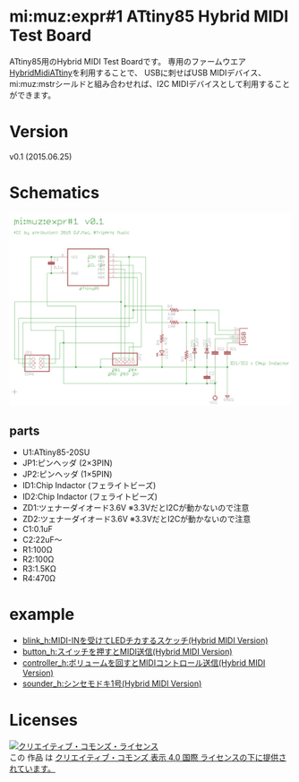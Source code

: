 # mi:muz:expr#1 ATtiny85 Hybrid MIDI Test Board 

ATtiny85用のHybrid MIDI Test Boardです。
専用のファームウエア[HybridMidiATtiny](https://github.com/tadfmac/mi-muz/tree/master/arduino/libraries/HybridMidiAttiny)を利用することで、
USBに刺せばUSB MIDIデバイス、mi:muz:mstrシールドと組み合わせれば、I2C MIDIデバイスとして利用することができます。

# Version

v0.1 (2015.06.25)

# Schematics

![mimuz-expr1-v01.png](mimuz-expr1-v01.png)

## parts

- U1:ATtiny85-20SU
- JP1:ピンヘッダ (2×3PIN)
- JP2:ピンヘッダ (1×5PIN)
- ID1:Chip Indactor (フェライトビーズ)
- ID2:Chip Indactor (フェライトビーズ)
- ZD1:ツェナーダイオード3.6V ※3.3VだとI2Cが動かないので注意
- ZD2:ツェナーダイオード3.6V ※3.3VだとI2Cが動かないので注意
- C1:0.1uF
- C2:22uF〜
- R1:100Ω
- R2:100Ω
- R3:1.5KΩ
- R4:470Ω

# example

- [blink_h:MIDI-INを受けてLEDチカするスケッチ(Hybrid MIDI Version)](https://github.com/tadfmac/mi-muz/tree/master/arduino/libraries/HybridMidiAttiny/examples/blink_h)
- [button_h:スイッチを押すとMIDI送信(Hybrid MIDI Version)](https://github.com/tadfmac/mi-muz/tree/master/arduino/libraries/HybridMidiAttiny/examples/button_h)
- [controller_h:ボリュームを回すとMIDIコントロール送信(Hybrid MIDI Version)](https://github.com/tadfmac/mi-muz/tree/master/arduino/libraries/HybridMidiAttiny/examples/controller_h)
- [sounder_h:シンセモドキ1号(Hybrid MIDI Version)](https://github.com/tadfmac/mi-muz/tree/master/arduino/libraries/HybridMidiAttiny/examples/sounder_h)

# Licenses

<a rel="license" href="http://creativecommons.org/licenses/by/4.0/"><img alt="クリエイティブ・コモンズ・ライセンス" style="border-width:0" src="https://i.creativecommons.org/l/by/4.0/88x31.png" /></a><br />この 作品 は <a rel="license" href="http://creativecommons.org/licenses/by/4.0/">クリエイティブ・コモンズ 表示 4.0 国際 ライセンスの下に提供されています。</a>






